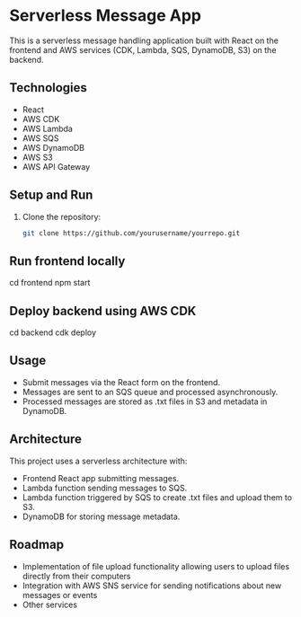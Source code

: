 # Serverless Message App

This is a serverless message handling application built with React on the frontend and AWS services (CDK, Lambda, SQS, DynamoDB, S3) on the backend.

## Technologies

- React
- AWS CDK
- AWS Lambda
- AWS SQS
- AWS DynamoDB
- AWS S3
- AWS API Gateway

## Setup and Run

1. Clone the repository:
   ```bash
   git clone https://github.com/yourusername/yourrepo.git


## Run frontend locally

cd frontend
npm start

## Deploy backend using AWS CDK

cd backend
cdk deploy

## Usage

- Submit messages via the React form on the frontend.
- Messages are sent to an SQS queue and processed asynchronously.
- Processed messages are stored as .txt files in S3 and metadata in DynamoDB.


## Architecture

This project uses a serverless architecture with:

- Frontend React app submitting messages.
- Lambda function sending messages to SQS.
- Lambda function triggered by SQS to create .txt files and upload them to S3.
- DynamoDB for storing message metadata.
  
## Roadmap

- Implementation of file upload functionality allowing users to upload files directly from their computers
- Integration with AWS SNS service for sending notifications about new messages or events
- Other services





   
